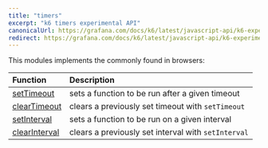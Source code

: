 ```yaml
---
title: "timers"
excerpt: "k6 timers experimental API"
canonicalUrl: https://grafana.com/docs/k6/latest/javascript-api/k6-experimental/timers/
redirect: https://grafana.com/docs/k6/latest/javascript-api/k6-experimental/timers/
---
```


<ExperimentalBlockquote />


This modules implements the commonly found in browsers:

| Function                                       | Description                                                                                    |
| :------------------------------------------ | :--------------------------------------------------------------------------------------------- |
| [setTimeout](https://developer.mozilla.org/en-US/docs/Web/API/setTimeout)     | sets a function to be run after a given timeout  |
| [clearTimeout](https://developer.mozilla.org/en-US/docs/Web/API/clearTimeout) | clears a previously set timeout with `setTimeout` |
| [setInterval](https://developer.mozilla.org/en-US/docs/Web/API/setInterval)   | sets a function to be run on a given interval |
| [clearInterval](https://developer.mozilla.org/en-US/docs/Web/API/setInterval) | clears a previously set interval with `setInterval` |